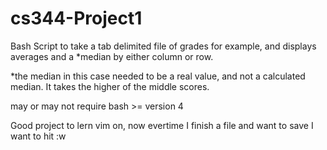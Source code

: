 # cs344-Project1
Bash Script to take a tab delimited file of grades for example, and displays averages and a *median by either column or row.

*the median in this case needed to be a real value, and not a calculated median. It takes the higher of the middle scores.

may or may not require bash >= version 4

Good project to lern vim on, now evertime I finish a file and want to save I want to hit :w
